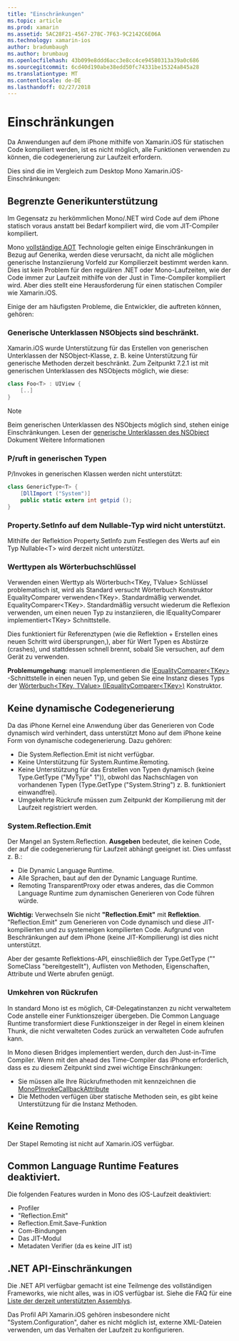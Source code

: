 ```yaml
---
title: "Einschränkungen"
ms.topic: article
ms.prod: xamarin
ms.assetid: 5AC28F21-4567-278C-7F63-9C2142C6E06A
ms.technology: xamarin-ios
author: bradumbaugh
ms.author: brumbaug
ms.openlocfilehash: 43b099e8ddd6acc3e8cc4ce94580313a39a0c686
ms.sourcegitcommit: 6cd40d190abe38edd50fc74331be15324a845a28
ms.translationtype: MT
ms.contentlocale: de-DE
ms.lasthandoff: 02/27/2018
---
```

# <a name="limitations"></a>Einschränkungen

Da Anwendungen auf dem iPhone mithilfe von Xamarin.iOS für statischen Code kompiliert werden, ist es nicht möglich, alle Funktionen verwenden zu können, die codegenerierung zur Laufzeit erfordern.

Dies sind die im Vergleich zum Desktop Mono Xamarin.iOS-Einschränkungen:

 <a name="Limited_Generics_Support" />


## <a name="limited-generics-support"></a>Begrenzte Generikunterstützung

Im Gegensatz zu herkömmlichen Mono/.NET wird Code auf dem iPhone statisch voraus anstatt bei Bedarf kompiliert wird, die vom JIT-Compiler kompiliert.

Mono [vollständige AOT](http://www.mono-project.com/AOT#Full_AOT) Technologie gelten einige Einschränkungen in Bezug auf Generika, werden diese verursacht, da nicht alle möglichen generische Instanziierung Vorfeld zur Kompilierzeit bestimmt werden kann. Dies ist kein Problem für den regulären .NET oder Mono-Laufzeiten, wie der Code immer zur Laufzeit mithilfe von der Just in Time-Compiler kompiliert wird. Aber dies stellt eine Herausforderung für einen statischen Compiler wie Xamarin.iOS.

Einige der am häufigsten Probleme, die Entwickler, die auftreten können, gehören:

 <a name="Generic_Subclasses_of_NSObjects_are_limited" />


### <a name="generic-subclasses-of-nsobjects-are-limited"></a>Generische Unterklassen NSObjects sind beschränkt.

Xamarin.iOS wurde Unterstützung für das Erstellen von generischen Unterklassen der NSObject-Klasse, z. B. keine Unterstützung für generische Methoden derzeit beschränkt. Zum Zeitpunkt 7.2.1 ist mit generischen Unterklassen des NSObjects möglich, wie diese:

```csharp
class Foo<T> : UIView {
    [..]
}
```

> [!NOTE]
> Beim generischen Unterklassen des NSObjects möglich sind, stehen einige Einschränkungen. Lesen der [generische Unterklassen des NSObject](~/ios/internals/api-design/nsobject-generics.md) Dokument Weitere Informationen



### <a name="pinvokes-in-generic-types"></a>P/ruft in generischen Typen

P/Invokes in generischen Klassen werden nicht unterstützt:

```csharp
class GenericType<T> {
    [DllImport ("System")]
    public static extern int getpid ();
}
```

 <a name="Property.SetInfo_on_a_Nullable_Type_is_not_supported" />


### <a name="propertysetinfo-on-a-nullable-type-is-not-supported"></a>Property.SetInfo auf dem Nullable-Typ wird nicht unterstützt.

Mithilfe der Reflektion Property.SetInfo zum Festlegen des Werts auf ein Typ Nullable&lt;T&gt; wird derzeit nicht unterstützt.

 <a name="Value_types_as_Dictionary_Keys" />


### <a name="value-types-as-dictionary-keys"></a>Werttypen als Wörterbuchschlüssel

Verwenden einen Werttyp als Wörterbuch&lt;TKey, TValue&gt; Schlüssel problematisch ist, wird als Standard versucht Wörterbuch Konstruktor EqualityComparer verwenden&lt;TKey&gt;. Standardmäßig verwendet. EqualityComparer&lt;TKey&gt;. Standardmäßig versucht wiederum die Reflexion verwenden, um einen neuen Typ zu instanziieren, die IEqualityComparer implementiert&lt;TKey&gt; Schnittstelle.

Dies funktioniert für Referenztypen (wie die Reflektion + Erstellen eines neuen Schritt wird übersprungen,), aber für Wert Typen es Abstürze (crashes), und stattdessen schnell brennt, sobald Sie versuchen, auf dem Gerät zu verwenden.

 **Problemumgehung**: manuell implementieren die [IEqualityComparer&lt;TKey&gt; ](https://developer.xamarin.com/api/type/System.Collections.Generic.IEqualityComparer%601/) -Schnittstelle in einen neuen Typ, und geben Sie eine Instanz dieses Typs der [Wörterbuch&lt;TKey, TValue&gt; ](https://developer.xamarin.com/api/type/System.Collections.Generic.Dictionary%3CTKey,TValue%3E/) [(IEqualityComparer&lt;TKey&gt;)](https://developer.xamarin.com/api/type/System.Collections.Generic.IEqualityComparer%601/) Konstruktor.


 <a name="No_Dynamic_Code_Generation" />


## <a name="no-dynamic-code-generation"></a>Keine dynamische Codegenerierung

Da das iPhone Kernel eine Anwendung über das Generieren von Code dynamisch wird verhindert, dass unterstützt Mono auf dem iPhone keine Form von dynamische codegenerierung. Dazu gehören:

-  Die System.Reflection.Emit ist nicht verfügbar.
-  Keine Unterstützung für System.Runtime.Remoting.
-  Keine Unterstützung für das Erstellen von Typen dynamisch (keine Type.GetType ("MyType" 1")), obwohl das Nachschlagen von vorhandenen Typen (Type.GetType ("System.String") z. B. funktioniert einwandfrei). 
-  Umgekehrte Rückrufe müssen zum Zeitpunkt der Kompilierung mit der Laufzeit registriert werden.


 
 <a name="System.Reflection.Emit" />


### <a name="systemreflectionemit"></a>System.Reflection.Emit

Der Mangel an System.Reflection. **Ausgeben** bedeutet, die keinen Code, der auf die codegenerierung für Laufzeit abhängt geeignet ist. Dies umfasst z. B.:

-  Die Dynamic Language Runtime.
-  Alle Sprachen, baut auf den der Dynamic Language Runtime.
-  Remoting TransparentProxy oder etwas anderes, das die Common Language Runtime zum dynamischen Generieren von Code führen würde. 


 **Wichtig:** Verwechseln Sie nicht **"Reflection.Emit"** mit **Reflektion**. "Reflection.Emit" zum Generieren von Code dynamisch und diese JIT-kompilierten und zu systemeigen kompilierten Code. Aufgrund von Beschränkungen auf dem iPhone (keine JIT-Kompilierung) ist dies nicht unterstützt.

Aber der gesamte Reflektions-API, einschließlich der Type.GetType ("" SomeClass "bereitgestellt"), Auflisten von Methoden, Eigenschaften, Attribute und Werte abrufen genügt.

 
 <a name="Reverse_Callbacks" />


### <a name="reverse-callbacks"></a>Umkehren von Rückrufen

In standard Mono ist es möglich, C#-Delegatinstanzen zu nicht verwaltetem Code anstelle einer Funktionszeiger übergeben. Die Common Language Runtime transformiert diese Funktionszeiger in der Regel in einem kleinen Thunk, die nicht verwalteten Codes zurück an verwalteten Code aufrufen kann.

In Mono diesen Bridges implementiert werden, durch den Just-in-Time Compiler. Wenn mit den ahead des Time-Compiler das iPhone erforderlich, dass es zu diesem Zeitpunkt sind zwei wichtige Einschränkungen:

-  Sie müssen alle Ihre Rückrufmethoden mit kennzeichnen die [MonoPInvokeCallbackAttribute](https://developer.xamarin.com/api/type/MonoPInvokeCallbackAttribute/) 
-  Die Methoden verfügen über statische Methoden sein, es gibt keine Unterstützung für die Instanz Methoden. 


 
 <a name="No_Remoting" />


## <a name="no-remoting"></a>Keine Remoting

Der Stapel Remoting ist nicht auf Xamarin.iOS verfügbar.


 <a name="Runtime_Disabled_Features" />


## <a name="runtime-disabled-features"></a>Common Language Runtime Features deaktiviert.

Die folgenden Features wurden in Mono des iOS-Laufzeit deaktiviert:

-  Profiler
-  "Reflection.Emit"
-  Reflection.Emit.Save-Funktion
-  Com-Bindungen
-  Das JIT-Modul
-  Metadaten Verifier (da es keine JIT ist)


 <a name=".NET_API_Limitations" />


## <a name="net-api-limitations"></a>.NET API-Einschränkungen

Die .NET API verfügbar gemacht ist eine Teilmenge des vollständigen Frameworks, wie nicht alles, was in iOS verfügbar ist. Siehe die FAQ für eine [Liste der derzeit unterstützten Assemblys](~/cross-platform/internals/available-assemblies.md).



Das Profil API Xamarin.iOS gehören insbesondere nicht "System.Configuration", daher es nicht möglich ist, externe XML-Dateien verwenden, um das Verhalten der Laufzeit zu konfigurieren.
